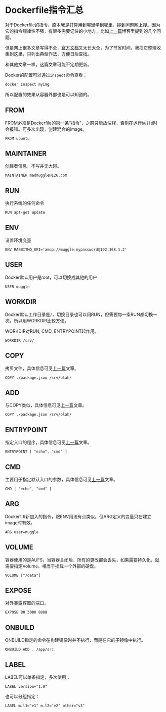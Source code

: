 # Dockerfile指令汇总



对于Dockerfile的指令，原本我是打算用到哪里学到哪里，碰到问题网上搜。因为它的指令规律性不强，有很多需要记住的小地方，比如[上一篇][prev]博客里提到的几个问题。

但是网上很多文章写得不全，[官方文档][doc]又太长太全，为了节省时间，我把它整理收集到这里，只列出典型作法，方便日后查找。

和其他文章一样，这篇文章可能不定期更新。

Docker的配置可以通过`inspect`命令查看：

```sh
docker inspect myimg
```

所以配置的效果从容器外部也是可以知道的。


## FROM

FROM必须是Dockerfile的第一条“指令”，之前只能放注释，否则在运行`build`时会报错。可多次出现，创建混合的image。

```
FROM ubuntu
```

## MAINTAINER

创建者信息，不写并无大碍。

```
MAINTAINER madmuggle@126.com
```

## RUN

执行系统的任何命令

```
RUN apt-get update
```

## ENV

设置环境变量

```
ENV RABBITMQ_URI='amqp://muggle:mypassword@192.168.1.2'
```

## USER

Docker默认用户是root，可以切换成其他的用户

```
USER muggle
```

## WORKDIR

Docker默认工作目录是`/`，切换目录也可以用RUN，但需要每一条RUN都切换一次。所以用WORKDIR比较方便。

WORKDIR对RUN, CMD, ENTRYPOINT起作用。

```
WORKDIR /srv/
```

## COPY

拷贝文件，具体信息可见[上一篇][prev]文章。

```
COPY ./package.json /srv/blah/
```

## ADD

与COPY类似，具体信息可见[上一篇][prev]文章。

```
COPY ./package.json /srv/blah/
```

## ENTRYPOINT

指定入口的程序，具体信息可见[上一篇][prev]文章。

```
ENTRYPOINT [ "echo", "cmd" ]
```

## CMD

主要用于指定默认入口的参数，具体信息可见[上一篇][prev]文章。

```
CMD [ "echo", "cmd" ]
```

## ARG

Docker1.9新加入的指令，跟ENV用法有点类似，但ARG定义的变量只在建立image时有效。

```
ARG user=muggle
```

## VOLUME

容器使用的是AUFS，当容器关闭后，所有的更改都会丢失，如果需要持久化，就需要指定Volume。相当于挂载一个外部的硬盘。

```
VOLUME ["/data"]
```

## EXPOSE

对外暴露容器的端口。

```
EXPOSE 80 3000 8888
```

## ONBUILD

ONBUILD指定的命令在构建镜像时并不执行，而是在它的子镜像中执行。

```
ONBUILD ADD . /app/src
```

## LABEL

LABEL可以单条指定，多次使用：

```
LABEL version="1.0"
```

也可以分组指定：

```
LABEL m.l1="v1" m.l2="v2" other="v3"
```


[doc]: https://docs.docker.com/engine/reference/builder/
[prev]: /DockerfileInstructions.html

